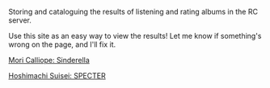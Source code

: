 Storing and cataloguing the results of listening and rating albums in the RC server.

Use this site as an easy way to view the results! Let me know if something's wrong on the page, and I'll fix it.

[Mori Calliope: Sinderella](sinderella.md)

[Hoshimachi Suisei: SPECTER](specter.md)
